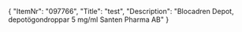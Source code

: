 {
  "ItemNr": "097766",
  "Title": "test",
  "Description": "Blocadren Depot, depotögondroppar 5 mg/ml Santen Pharma AB"
}